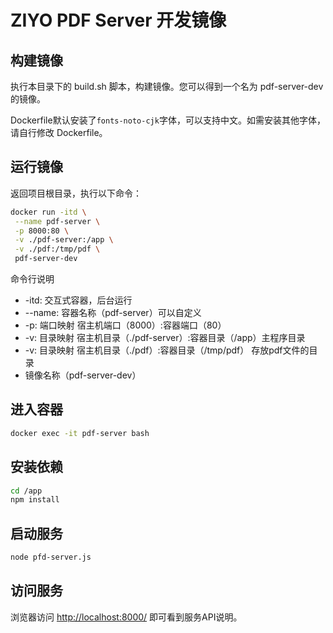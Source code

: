 # ZIYO PDF Server 开发镜像

## 构建镜像

执行本目录下的 build.sh 脚本，构建镜像。您可以得到一个名为 pdf-server-dev 的镜像。

Dockerfile默认安装了`fonts-noto-cjk`字体，可以支持中文。如需安装其他字体，请自行修改 Dockerfile。

## 运行镜像

返回项目根目录，执行以下命令：
```sh
docker run -itd \
 --name pdf-server \
 -p 8000:80 \
 -v ./pdf-server:/app \
 -v ./pdf:/tmp/pdf \
 pdf-server-dev
```

命令行说明
- -itd: 交互式容器，后台运行
- --name: 容器名称（pdf-server）可以自定义
- -p: 端口映射 宿主机端口（8000）:容器端口（80）
- -v: 目录映射 宿主机目录（./pdf-server）:容器目录（/app）主程序目录
- -v: 目录映射 宿主机目录（./pdf）:容器目录（/tmp/pdf） 存放pdf文件的目录
- 镜像名称（pdf-server-dev）


## 进入容器
```sh
docker exec -it pdf-server bash
```

## 安装依赖
```sh
cd /app
npm install
```
## 启动服务
```sh
node pfd-server.js
```

## 访问服务
浏览器访问 [http://localhost:8000/](http://localhost:8000/) 即可看到服务API说明。
